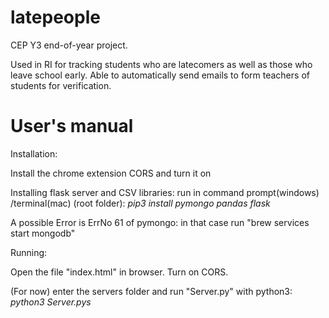 # latepeople

CEP Y3 end-of-year project. 

Used in RI for tracking students who are latecomers as well as those who leave school early. Able to automatically send emails to form teachers of students for verification.   

# User's manual

Installation:

Install the chrome extension CORS and turn it on

Installing flask server and CSV libraries: run in command prompt(windows) /terminal(mac) (root folder): _pip3 install pymongo pandas flask_

A possible Error is ErrNo 61 of pymongo: in that case run "brew services start mongodb"

Running:

Open the file "index.html" in browser. Turn on CORS. 

(For now) enter the servers folder and run "Server.py" with python3: _python3 Server.pys_
